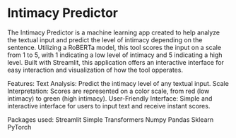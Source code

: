 # Intimacy Predictor
The Intimacy Predictor is a machine learning app created to help analyze the textual input and predict the level of intimacy depending on the sentence. Utilizing a RoBERTa model, this tool scores the input on a scale from 1 to 5, with 1 indicating a low level of intimacy and 5 indicating a high level. Built with Streamlit, this application offers an interactive interface for easy interaction and visualization of how the tool opperates.

Features:
Text Analysis: Predict the intimacy level of any textual input.
Scale Interpretation: Scores are represented on a color scale, from red (low intimacy) to green (high intimacy).
User-Friendly Interface: Simple and interactive interface for users to input text and receive instant scores.

Packages used:
Streamlit
Simple Transformers
Numpy
Pandas
Sklearn
PyTorch
